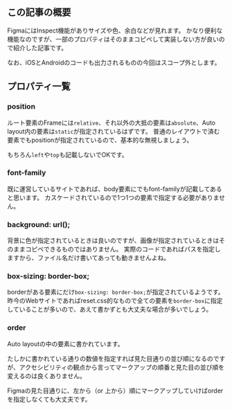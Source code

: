 <!--
title:   FigmaのInspectを見るときに鵜呑みにしない方が良いCSSのコード
tags:    CSS,Design,figma,デザイン
id:      7e7205b6e43907d42a69
private: false
-->
## この記事の概要

FigmaにはInspect機能がありサイズや色、余白などが見れます。
かなり便利な機能なのですが、一部のプロパティはそのままコピペして実装しない方が良いので紹介した記事です。

なお、iOSとAndroidのコードも出力されるものの今回はスコープ外とします。

## プロパティ一覧

### position

ルート要素のFrameには`relative`、それ以外の大抵の要素は`absolute`、Auto layout内の要素は`static`が指定されているはずです。
普通のレイアウトで済む要素でもpositionが指定されているので、基本的な無視しましょう。

もちろん`left`や`top`も記載しないでOKです。

### font-family

既に運営しているサイトであれば、body要素にでもfont-familyが記載してあると思います。
カスケードされているので1つ1つの要素で指定する必要がありません。

### background: url();

背景に色が指定されているときは良いのですが、画像が指定されているときはそのままコピペできるものではありません。
実際のコードであればパスを指定しますから、ファイル名だけ書いてあっても動きませんよね。

### box-sizing: border-box;

borderがある要素にだけ`box-sizing: border-box;`が指定されているようです。
昨今のWebサイトであればreset.css的なもので全ての要素を`border-box`に指定していることが多いので、あえて書かずとも大丈夫な場合が多いでしょう。

### order

Auto layoutの中の要素に書かれています。

たしかに書かれている通りの数値を指定すれば見た目通りの並び順になるのですが、アクセシビリティの観点から言ってマークアップの順番と見た目の並び順を変えるのは良くありません。

Figmaの見た目通りに、左から（or 上から）順にマークアップしていけばorderを指定しなくても大丈夫です。